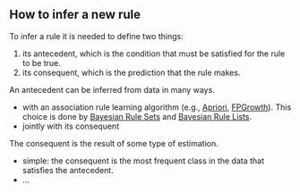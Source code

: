 ## How to infer a new rule

To infer a rule it is needed to define two things:

1. its antecedent, which is the condition that must be satisfied for the rule to be true.
2. its consequent, which is the prediction that the rule makes.

An antecedent can be inferred from data in many ways.

- with an association rule learning algorithm (e.g., [Apriori](../symbolic/apriori.ipynb.old), [FPGrowth](../symbolic/fpgrowth)).
  This choice is done by [Bayesian Rule Sets](../symbolic/brs) and [Bayesian Rule Lists](../symbolic/brl).
- jointly with its consequent

The consequent is the result of some type of estimation.

- simple: the consequent is the most frequent class in the data that satisfies the antecedent.
- ...



### 